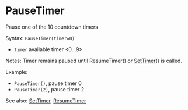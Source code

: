 # PauseTimer

Pause one of the 10 countdown timers

Syntax: `PauseTimer(timer=0)`

* `timer` available timer &lt;0...9&gt;

Notes: Timer remains paused until ResumeTimer\(\) or [SetTimer\(\)](/api-native-functions/settimer.md) is called.

Example:

* `PauseTimer()`, pause timer 0 
* `PauseTimer(2)`, pause timer 2 

See also: [SetTimer](/api-native-functions/settimer.md), [ResumeTimer](/api-native-functions/resumetimer.md)

